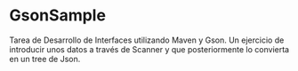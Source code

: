 # GsonSample
Tarea de Desarrollo de Interfaces utilizando Maven y Gson.
Un ejercicio de introducir unos datos a través de Scanner y que posteriormente lo convierta en un tree de Json.
